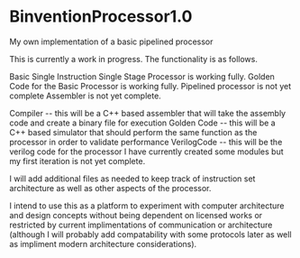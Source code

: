 # BinventionProcessor1.0
 My own implementation of a basic pipelined processor

This is currently a work in progress. The functionality is as follows.

Basic Single Instruction Single Stage Processor is working fully.
Golden Code for the Basic Processor is working fully.
Pipelined processor is not yet complete
Assembler is not yet complete.

Compiler -- this will be a C++ based assembler that will take the assembly code and create a binary file for execution
Golden Code -- this will be a C++ based simulator that should perform the same function as the processor in order to validate performance
VerilogCode -- this will be the verilog code for the processor I have currently created some modules but my first iteration is not yet complete. 

I will add additional files as needed to keep track of instruction set architecture as well as other aspects of the processor. 

I intend to use this as a platform to experiment with computer architecture and design concepts without being dependent on licensed works or restricted by current implimentations of communication or architecture (although I will probably add compatability with some protocols later as well as impliment modern architecture considerations). 
